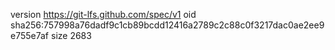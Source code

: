 version https://git-lfs.github.com/spec/v1
oid sha256:757998a76dadf9c1cb89bcdd12416a2789c2c88c0f3217dac0ae2ee9e755e7af
size 2683
